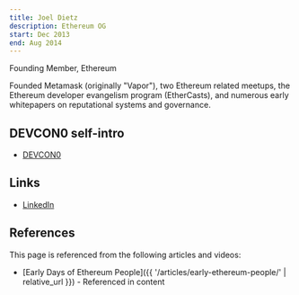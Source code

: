 ```yaml
---
title: Joel Dietz
description: Ethereum OG
start: Dec 2013
end: Aug 2014
---
```


Founding Member, Ethereum

Founded Metamask (originally "Vapor"), two Ethereum related meetups, the Ethereum developer evangelism program (EtherCasts), and numerous early whitepapers on reputational systems and governance. 


## DEVCON0 self-intro
- [DEVCON0](https://youtu.be/_BvvUlKDqp0?t=30m1s)

## Links
- [LinkedIn](https://www.linkedin.com/in/joeldietz/)

## References

This page is referenced from the following articles and videos:

- [Early Days of Ethereum People]({{ '/articles/early-ethereum-people/' | relative_url }}) - Referenced in content